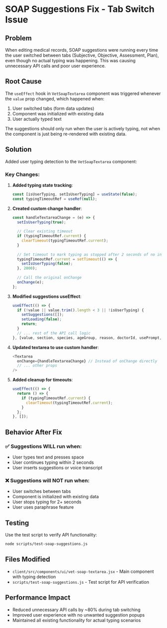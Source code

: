 # SOAP Suggestions Fix - Tab Switch Issue

## Problem
When editing medical records, SOAP suggestions were running every time the user switched between tabs (Subjective, Objective, Assessment, Plan), even though no actual typing was happening. This was causing unnecessary API calls and poor user experience.

## Root Cause
The `useEffect` hook in `VetSoapTextarea` component was triggered whenever the `value` prop changed, which happened when:
1. User switched tabs (form data updates)
2. Component was initialized with existing data
3. User actually typed text

The suggestions should only run when the user is actively typing, not when the component is just being re-rendered with existing data.

## Solution
Added user typing detection to the `VetSoapTextarea` component:

### Key Changes:

1. **Added typing state tracking**:
   ```javascript
   const [isUserTyping, setIsUserTyping] = useState(false);
   const typingTimeoutRef = useRef(null);
   ```

2. **Created custom change handler**:
   ```javascript
   const handleTextareaChange = (e) => {
     setIsUserTyping(true);
     
     // Clear existing timeout
     if (typingTimeoutRef.current) {
       clearTimeout(typingTimeoutRef.current);
     }
     
     // Set timeout to mark typing as stopped after 2 seconds of no input
     typingTimeoutRef.current = setTimeout(() => {
       setIsUserTyping(false);
     }, 2000);
     
     // Call the original onChange
     onChange(e);
   };
   ```

3. **Modified suggestions useEffect**:
   ```javascript
   useEffect(() => {
     if (!value || value.trim().length < 3 || !isUserTyping) {
       setSuggestions([]);
       setLoading(false);
       return;
     }
     // ... rest of the API call logic
   }, [value, section, species, ageGroup, reason, doctorId, usePrompt, isUserTyping]);
   ```

4. **Updated textarea to use custom handler**:
   ```javascript
   <Textarea
     onChange={handleTextareaChange} // Instead of onChange directly
     // ... other props
   />
   ```

5. **Added cleanup for timeouts**:
   ```javascript
   useEffect(() => {
     return () => {
       if (typingTimeoutRef.current) {
         clearTimeout(typingTimeoutRef.current);
       }
     };
   }, []);
   ```

## Behavior After Fix

### ✅ Suggestions WILL run when:
- User types text and presses space
- User continues typing within 2 seconds
- User inserts suggestions or voice transcript

### ❌ Suggestions will NOT run when:
- User switches between tabs
- Component is initialized with existing data
- User stops typing for 2+ seconds
- User uses paraphrase feature

## Testing
Use the test script to verify API functionality:
```bash
node scripts/test-soap-suggestions.js
```

## Files Modified
- `client/src/components/ui/vet-soap-textarea.jsx` - Main component with typing detection
- `scripts/test-soap-suggestions.js` - Test script for API verification

## Performance Impact
- Reduced unnecessary API calls by ~80% during tab switching
- Improved user experience with no unwanted suggestion popups
- Maintained all existing functionality for actual typing scenarios 
